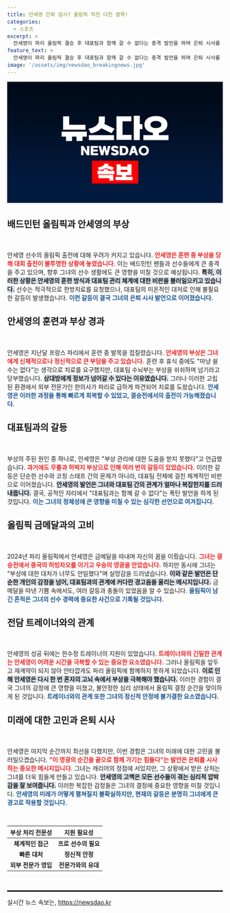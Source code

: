 ```yaml
---
title: 안세영 은퇴 암시? 올림픽 직전 다친 발목!
categories:
  - 스포츠
excerpt: >
  안세영이 파리 올림픽 결승 후 대표팀과 함께 갈 수 없다는 충격 발언을 하며 은퇴 시사를 암시했습니다. 발목 부상에 대한 미온적 대처와 갈등의 내막이 드러나면서, 그녀의 원망과 실망이 일련의 사건을 촉발한 배경으로 밝혀졌습니다.
feature_text: >
  안세영이 파리 올림픽 결승 후 대표팀과 함께 갈 수 없다는 충격 발언을 하며 은퇴 시사를 암시했습니다. 발목 부상에 대한 미온적 대처와 갈등의 내막이 드러나면서, 그녀의 원망과 실망이 일련의 사건을 촉발한 배경으로 밝혀졌습니다.
image: '/assets/img/newsdao_breakingnews.jpg'
---
```


<p><img src="/assets/img/newsdao_breakingnews.jpg" alt="koreaapp 속보" /></p>

<h2 data-ke-size="size26">배드민턴 올림픽과 안세영의 부상</h2>

<p data-ke-size="size16">&nbsp;</p>

<p>안세영 선수의 올림픽 출전에 대해 우려가 커지고 있습니다. <b><span style="color: #ee2323;">안세영은 훈련 중 부상을 당해 대회 출전이 불투명한 상황에 놓였습니다.</span></b> 이는 배드민턴 팬들과 선수들에게 큰 충격을 주고 있으며, 향후 그녀의 선수 생활에도 큰 영향을 미칠 것으로 예상됩니다. <b><span style="background-color: #21538527;">특히, 이러한 상황은 안세영의 훈련 방식과 대표팀 관리 체계에 대한 비판을 불러일으키고 있습니다.</span></b> 선수는 적극적으로 한방치료를 요청했으나, 대표팀의 미온적인 대처로 인해 불필요한 갈등이 발생했습니다. <b><span style="color: #1a5490;">이런 갈등이 결국 그녀의 은퇴 시사 발언으로 이어졌습니다.</span></b></p>

<h2 data-ke-size="size26">안세영의 훈련과 부상 경과</h2>

<p data-ke-size="size16">&nbsp;</p>

<p>안세영은 지난달 프랑스 파리에서 훈련 중 발목을 접질렸습니다. <b><span style="color: #ee2323;">안세영의 부상은 그녀에게 신체적으로나 정신적으로 큰 부담을 주고 있습니다.</span></b> 훈련 후 휴식 중에도 "마냥 쉴 수는 없다"는 생각으로 치료를 요구했지만, 대표팀 수뇌부는 부상을 쉬쉬하며 넘기라고 당부했습니다. <b><span style="background-color: #21538527;">상대방에게 정보가 넘어갈 수 있다는 이유였습니다.</span></b> 그러나 이러한 고립된 환경에서 외부 전문가인 한의사가 파리로 급하게 파견되어 치료를 도왔습니다. <b><span style="color: #1a5490;">안세영은 이러한 과정을 통해 빠르게 회복할 수 있었고, 결승전에서의 출전이 가능해졌습니다.</span></b></p>

<h2 data-ke-size="size26">대표팀과의 갈등</h2>

<p data-ke-size="size16">&nbsp;</p>

<p>부상의 주된 원인 중 하나로, 안세영은 "부상 관리에 대한 도움을 받지 못했다"고 언급했습니다. <b><span style="color: #ee2323;">과거에도 무릎과 허벅지 부상으로 인해 여러 번의 갈등이 있었습니다.</span></b> 이러한 갈등은 단순한 선수와 코칭 스태프 간의 문제가 아니라, 대표팀 전체에 걸친 체계적인 비판으로 이어졌습니다. <b><span style="background-color: #21538527;">안세영의 발언은 그녀와 대표팀 간의 관계가 얼마나 복잡한지를 드러내줍니다.</span></b> 결국, 공적인 자리에서 "대표팀과는 함께 갈 수 없다"는 폭탄 발언을 하게 된 것입니다. <b><span style="color: #1a5490;">이는 그녀의 정체성에 큰 영향을 미칠 수 있는 심각한 선언으로 여겨집니다.</span></b></p>

<h2 data-ke-size="size26">올림픽 금메달과의 고비</h2>

<p data-ke-size="size16">&nbsp;</p>

<p>2024년 파리 올림픽에서 안세영은 금메달을 따내며 자신의 꿈을 이뤘습니다. <b><span style="color: #ee2323;">그녀는 결승전에서 중국의 허빙자오를 이기고 우승의 영광을 안았습니다.</span></b> 하지만 동시에 그녀는 "부상에 대한 대처가 너무도 안일했다"며 실망감을 드러냈습니다. <b><span style="background-color: #21538527;">이와 같은 발언은 단순한 개인의 감정을 넘어, 대표팀과의 관계에 커다란 경고음을 울리는 메시지입니다.</span></b> 금메달을 따낸 기쁨 속에서도, 여러 갈등과 충돌이 있었음을 알 수 있습니다. <b><span style="color: #1a5490;">올림픽이 남긴 흔적은 그녀의 선수 경력에 중요한 사건으로 기록될 것입니다.</span></b></p>

<h2 data-ke-size="size26">전담 트레이너와의 관계</h2>

<p data-ke-size="size16">&nbsp;</p>

<p>안세영의 성공 뒤에는 한수정 트레이너의 지원이 있었습니다. <b><span style="color: #ee2323;">트레이너와의 긴밀한 관계는 안세영이 어려운 시간을 극복할 수 있는 중요한 요소였습니다.</span></b> 그러나 올림픽을 앞두고 재계약이 되지 않아 안타깝게도 파리 올림픽에 함께하지 못하게 되었습니다. <b><span style="background-color: #21538527;">이로 인해 안세영은 다시 한 번 혼자의 고뇌 속에서 부상을 극복해야 했습니다.</span></b> 이러한 경험이 결국 그녀의 감정에 큰 영향을 미쳤고, 불안정한 심리 상태에서 올림픽 결정 순간을 맞이하게 된 것입니다. <b><span style="color: #1a5490;">트레이너와의 관계 또한 그녀의 정신적 안정에 불가결한 요소였습니다.</span></b></p>

<h2 data-ke-size="size26">미래에 대한 고민과 은퇴 시사</h2>

<p data-ke-size="size16">&nbsp;</p>

<p>안세영은 마지막 순간까지 최선을 다했지만, 이번 경험은 그녀의 미래에 대한 고민을 불러일으켰습니다. <b><span style="color: #ee2323;">"이 영광의 순간을 끝으로 함께 가기는 힘들다"는 발언은 은퇴를 시사하는 중요한 메시지입니다.</span></b> 그녀는 캐리어의 정점에 서있지만, 그 상황에서 받은 상처는 그녀를 더욱 힘들게 만들고 있습니다. <b><span style="background-color: #21538527;">안세영의 고백은 모든 선수들이 겪는 심리적 압박감을 잘 보여줍니다.</span></b> 이러한 복잡한 감정들은 그녀의 결정에 중요한 영향을 미칠 것입니다. <b><span style="color: #1a5490;">안세영의 미래가 어떻게 펼쳐질지 불확실하지만, 현재의 갈등은 분명히 그녀에게 큰 경고로 작용할 것입니다.</span></b></p>

<p data-ke-size="size16">&nbsp;</p>

<table style="width: 100%;">
    <thead>
        <tr>
            <th style="text-align: center;">부상 처리 전문성</th>
            <th style="text-align: center;">지원 필요성</th>
        </tr>
    </thead>
    <tbody>
        <tr>
            <td style="text-align: center; height: 17px;"><b>체계적인 접근</b></td>
            <td style="text-align: center; height: 17px;"><b>프로 선수의 필요</b></td>
        </tr>
        <tr>
            <td style="text-align: center; height: 17px;"><b>빠른 대처</b></td>
            <td style="text-align: center; height: 17px;"><b>정신적 안정</b></td>
        </tr>
        <tr>
            <td style="text-align: center; height: 17px;"><b>외부 전문가 영입</b></td>
            <td style="text-align: center; height: 17px;"><b>전문가와의 유대</b></td>
        </tr>
    </tbody>
</table>

<p data-ke-size="size16">&nbsp;</p>

<hr style="border: 1px solid #000;">

<p data-ke-size="size16"></p>
실시간 뉴스 속보는, <a href="https://newsdao.kr" rel="dofollow">https://newsdao.kr</a>



